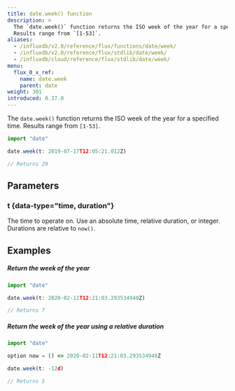 ```yaml
---
title: date.week() function
description: >
  The `date.week()` function returns the ISO week of the year for a specified time.
  Results range from `[1-53]`.
aliases:
  - /influxdb/v2.0/reference/flux/functions/date/week/
  - /influxdb/v2.0/reference/flux/stdlib/date/week/
  - /influxdb/cloud/reference/flux/stdlib/date/week/
menu:
  flux_0_x_ref:
    name: date.week
    parent: date
weight: 301
introduced: 0.37.0
---
```


The `date.week()` function returns the ISO week of the year for a specified time.
Results range from `[1-53]`.

```js
import "date"

date.week(t: 2019-07-17T12:05:21.012Z)

// Returns 29
```

## Parameters

### t {data-type="time, duration"}
The time to operate on.
Use an absolute time, relative duration, or integer.
Durations are relative to `now()`.

## Examples

##### Return the week of the year
```js
import "date"

date.week(t: 2020-02-11T12:21:03.293534940Z)

// Returns 7
```

##### Return the week of the year using a relative duration
```js
import "date"

option now = () => 2020-02-11T12:21:03.293534940Z

date.week(t: -12d)

// Returns 5
```
